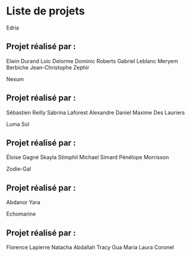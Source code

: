 # Liste de projets

Edria
## Projet réalisé par :
Elwin Durand 
Loic Delorme
Dominic Roberts
Gabriel Leblanc 
Meryem Berbiche
Jean-Christophe Zephir

Nexum 
## Projet réalisé par :
Sébastien Reilly
Sabrina Laforest
Alexandre Daniel
Maxime Des Lauriers

Luma Sol
## Projet réalisé par :
Éloise Gagné
Skayla Stimphil
Michael Simard 
Pénélope Morrisson


Zodie-Gal
## Projet réalisé par :
Abdanor Yara 

Echomarine
## Projet réalisé par :
Florence Lapierre
Natacha Abdallah
Tracy Gua
Maria Laura Coronel
